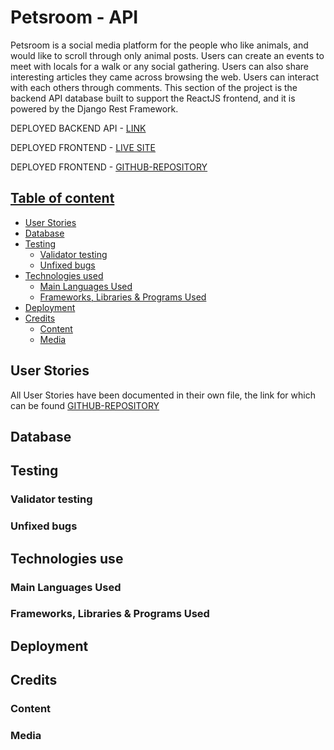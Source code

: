 # Petsroom - API

Petsroom is a social media platform for the people who like animals, and would like to scroll through only animal posts. Users can create an events to meet with locals for a walk or any social gathering. Users can also share interesting articles they came across browsing the web. Users can interact with each others through comments. This section of the project is the backend API database built to support the ReactJS frontend, and it is powered by the Django Rest Framework.

DEPLOYED BACKEND API - [LINK](https://petsroom-drf-api-11e537707187.herokuapp.com/)

DEPLOYED FRONTEND - [LIVE SITE](https://petsroom-478d60bcd402.herokuapp.com/)

DEPLOYED FRONTEND - [GITHUB-REPOSITORY](https://github.com/DarkoZlatarek/project5-petsroom)

## [Table of content](#table-of-content)
* [User Stories](#user-stories)
* [Database](#database)
* [Testing](#testing)
    * [Validator testing](#validator-testing)
    * [Unfixed bugs](#unfixed-bugs)
* [Technologies used](#technologies-used)
    * [Main Languages Used](#main-languages-used)
    * [Frameworks, Libraries & Programs Used](#frameworks)
* [Deployment](#deployment)
* [Credits](#credits)
    * [Content](#content)
    * [Media](#media)


## **User Stories**<span id="user-stories"><span>

All User Stories have been documented in their own file, the link for which can be found [GITHUB-REPOSITORY](https://github.com/DarkoZlatarek/project5-petsroom)


## **Database**<span id="database"><span>


## **Testing**<span id="testing"><span>


### **Validator testing**<span id="validator-testing"><span>


### **Unfixed bugs**<span id="unfixed-bugs"><span>


## **Technologies use**<span id="technologies-used"><span>


### **Main Languages Used**<span id="main-languages-used"><span>


### **Frameworks, Libraries & Programs Used**<span id="frameworks"><span>


## **Deployment**<span id="deployment"><span>


## **Credits**<span id="credits"><span>


### **Content**<span id="content"><span>


### **Media**<span id="media"><span>
